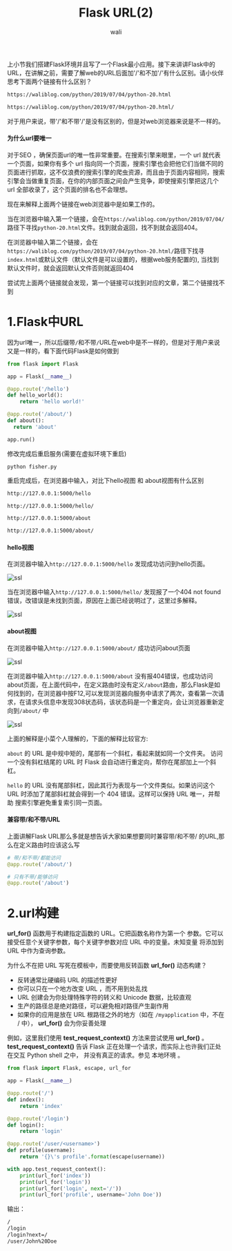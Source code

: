 ﻿---
layout: post
title: Flask URL(2)  #标题
tagline: Flask 
category: python      #分类
author: wali    #作者
tag: Flask     #标签
ghurl:        #github url
ghurl_zip:   #github zip下载
comments: true

post_nav: ["1.Flask中URL","2.url构建"]
group_tag: Flask 
---

上小节我们搭建Flask环境并且写了一个Flask最小应用。接下来讲讲Flask中的URL，在讲解之前，需要了解web的URL后面加'/'和不加'/'有什么区别。请小伙伴思考下面两个链接有什么区别？

```txt
https://waliblog.com/python/2019/07/04/python-20.html

https://waliblog.com/python/2019/07/04/python-20.html/
```

对于用户来说，带'/'和不带'/'是没有区别的，但是对web浏览器来说是不一样的。

#### 为什么url要唯一

对于SEO ，确保页面url的唯一性非常重要。在搜索引擎来眼里，一个 url 就代表一个页面，如果你有多个 url 指向同一个页面，搜索引擎也会把他它们当做不同的页面进行抓取，这不仅浪费的搜索引擎的爬虫资源，而且由于页面内容相同，搜索引擎会当做重复页面，在你的内部页面之间会产生竞争，即使搜索引擎把这几个 url 全部收录了，这个页面的排名也不会理想。


现在来解释上面两个链接在web浏览器中是如果工作的。

当在浏览器中输入第一个链接，会在`https://waliblog.com/python/2019/07/04/`路径下寻找`python-20.html`文件。找到就会返回，找不到就会返回404。

在浏览器中输入第二个链接，会在`https://waliblog.com/python/2019/07/04/python-20.html/`路径下找寻`index.html`或默认文件（默认文件是可以设置的，根据web服务配置的), 当找到默认文件时，就会返回默认文件否则就返回404

尝试完上面两个链接就会发现，第一个链接可以找到对应的文章，第二个链接找不到


# 1.Flask中URL

因为url唯一，所以后缀带`/`和不带`/`URL在web中是不一样的，但是对于用户来说又是一样的，看下面代码Flask是如何做到

```python
from flask import Flask

app = Flask(__name__)

@app.route('/hello')
def hello_world():
    return 'hello world!'

@app.route('/about/')
def about():
  return 'about'

app.run()
```

修改完成后重启服务(需要在虚拟环境下重启)

```
python fisher.py
```

重启完成后，在浏览器中输入，对比下hello视图 和 about视图有什么区别

```txt
http://127.0.0.1:5000/hello

http://127.0.0.1:5000/hello/

http://127.0.0.1:5000/about

http://127.0.0.1:5000/about/
```

#### hello视图

在浏览器中输入`http://127.0.0.1:5000/hello` 发现成功访问到hello页面。

![ssl](https://raw.githubusercontent.com/walidream/blogimage/master/waliblogImage/python/python_7.png)

当在浏览器中输入`http://127.0.0.1:5000/hello/` 发现报了一个404 not found错误，改错误是未找到页面，原因在上面已经说明过了，这里过多解释。

![ssl](https://raw.githubusercontent.com/walidream/blogimage/master/waliblogImage/python/python_8.png)

#### about视图

在浏览器中输入`http://127.0.0.1:5000/about/` 成功访问about页面

![ssl](https://raw.githubusercontent.com/walidream/blogimage/master/waliblogImage/python/python_10.png)

在浏览器中输入`http://127.0.0.1:5000/about` 没有报404错误，也成功访问about页面，在上面代码中，在定义路由时没有定义`/about`路由，那么Flask是如何找到的，在浏览器中按F12,可以发现浏览器向服务中请求了两次，查看第一次请求，在请求头信息中发现308状态码，该状态码是一个重定向，会让浏览器重新定向到`/about/`
中

![ssl](https://raw.githubusercontent.com/walidream/blogimage/master/waliblogImage/python/python_9.png)

上面的解释是小菜个人理解的，下面的解释比较官方:

`about` 的 URL 是中规中矩的，尾部有一个斜杠，看起来就如同一个文件夹。 访问一个没有斜杠结尾的 URL 时 Flask 会自动进行重定向，帮你在尾部加上一个斜杠。

`hello` 的 URL 没有尾部斜杠，因此其行为表现与一个文件类似。如果访问这个 URL 时添加了尾部斜杠就会得到一个 404 错误。这样可以保持 URL 唯一，并帮助 搜索引擎避免重复索引同一页面。


#### 兼容带/和不带/URL

上面讲解Flask URL那么多就是想告诉大家如果想要同时兼容带/和不带/ 的URL,那么在定义路由时应该这么写

```python
# 带/和不带/都能访问
@app.route('/about/')

# 只有不带/能够访问
@app.route('/about')
```

# 2.url构建

**url_for()** 函数用于构建指定函数的 URL。它把函数名称作为第一个 参数。它可以接受任意个关键字参数，每个关键字参数对应 URL 中的变量。未知变量 将添加到 URL 中作为查询参数。

为什么不在把 URL 写死在模板中，而要使用反转函数 **url_for()** 动态构建？
- 反转通常比硬编码 URL 的描述性更好
- 你可以只在一个地方改变 URL ，而不用到处乱找
- URL 创建会为你处理特殊字符的转义和 Unicode 数据，比较直观
- 生产的路径总是绝对路径，可以避免相对路径产生副作用
- 如果你的应用是放在 URL 根路径之外的地方（如在 `/myapplication` 中，不在 / 中）， **url_for()** 会为你妥善处理

例如，这里我们使用 **test_request_context()** 方法来尝试使用 **url_for()** 。 **test_request_context()** 告诉 Flask 正在处理一个请求，而实际上也许我们正处在交互 Python shell 之中， 并没有真正的请求。参见 本地环境 。

```python
from flask import Flask, escape, url_for

app = Flask(__name__)

@app.route('/')
def index():
    return 'index'

@app.route('/login')
def login():
    return 'login'

@app.route('/user/<username>')
def profile(username):
    return '{}\'s profile'.format(escape(username))

with app.test_request_context():
    print(url_for('index'))
    print(url_for('login'))
    print(url_for('login', next='/'))
    print(url_for('profile', username='John Doe'))
```

输出：
```txt
/
/login
/login?next=/
/user/John%20Doe
```












